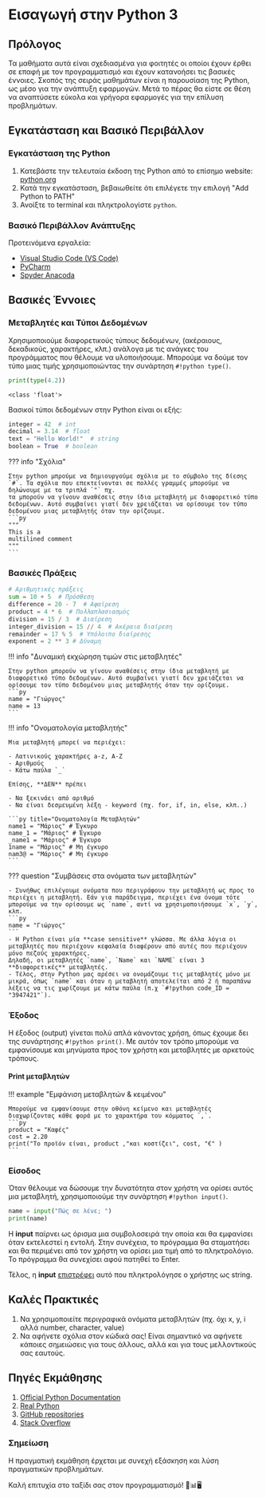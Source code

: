 # Εισαγωγή στην Python 3 

## Πρόλογος

Τα μαθήματα αυτά είναι σχεδιασμένα για φοιτητές οι οποίοι έχουν έρθει σε επαφή με τον προγραμματισμό και έχουν κατανοήσει τις βασικές έννοιες. Σκοπός της σειράς μαθημάτων είναι η παρουσίαση της Python, ως μέσο για την ανάπτυξη εφαρμογών. Μετά το πέρας θα είστε σε θέση να αναπτύσετε εύκολα και γρήγορα εφαρμογές για την επίλυση προβλημάτων.

## Εγκατάσταση και Βασικό Περιβάλλον

### Εγκατάσταση της Python

1. Κατεβάστε την τελευταία έκδοση της Python από το επίσημο website: [python.org](https://www.python.org)
2. Κατά την εγκατάσταση, βεβαιωθείτε ότι επιλέγετε την επιλογή "Add Python to PATH"
3. Ανοίξτε το terminal και πληκτρολογίστε `python`.

### Βασικό Περιβάλλον Ανάπτυξης

Προτεινόμενα εργαλεία:
- [Visual Studio Code (VS Code)](https://code.visualstudio.com/)
- [PyCharm](https://www.jetbrains.com/pycharm/)
- [Spyder Anacoda](https://www.spyder-ide.org/)

## Βασικές Έννοιες

### Μεταβλητές και Τύποι Δεδομένων

Χρησιμοποιούμε διαφορετικούς τύπους δεδομένων, (ακέραιους, δεκαδικούς, χαρακτήρες, κλπ.) ανάλογα με τις ανάγκες του προγράμματος που θέλουμε να υλοποιήσουμε. Μπορούμε να δούμε τον τύπο μιας τιμής χρησιμοποιώντας την συνάρτηση `#!python type()`.

```py
print(type(4.2))
```

    <class 'float'>

Βασικοί τύποι δεδομένων στην Python είναι οι εξής:

```python
integer = 42  # int
decimal = 3.14  # float
text = "Hello World!"  # string
boolean = True  # boolean
```
??? info "Σχόλια"

    Στην python μπρούμε να δημιουργούμε σχόλια με το σύμβολο της δίεσης `#`. Τα σχόλια που επεκτείνονται σε πολλές γραμμές μπορούμε να δηλώνουμε με τα τριπλά `"` πχ.
    τα μπορούν να γίνουν αναθέσεις στην ίδια μεταβλητή με διαφορετικό τύπο δεδομένων. Αυτό συμβαίνει γιατί δεν χρειάζεται να ορίσουμε τον τύπο δεδομένου μιας μεταβλητής όταν την ορίζουμε.
    ```py
    """
    This is a 
    multilined comment
    """
    ```

### Βασικές Πράξεις

```python
# Αριθμητικές πράξεις
sum = 10 + 5  # Πρόσθεση
difference = 20 - 7  # Αφαίρεση
product = 4 * 6  # Πολλαπλασιασμός
division = 15 / 3  # Διαίρεση
integer_division = 15 // 4  # Ακέραια διαίρεση
remainder = 17 % 5  # Υπόλοιπο διαίρεσης
exponent = 2 ** 3 # Δύναμη
```

!!! info "Δυναμική εκχώρηση τιμών στις μεταβλητές"

    Στην python μπορούν να γίνουν αναθέσεις στην ίδια μεταβλητή με διαφορετικό τύπο δεδομένων. Αυτό συμβαίνει γιατί δεν χρειάζεται να ορίσουμε τον τύπο δεδομένου μιας μεταβλητής όταν την ορίζουμε.
    ```py
    name = "Γιώργος"
    name = 13
    ```

!!! info "Ονοματολογία μεταβλητής"

    Μια μεταβλητή μπορεί να περιέχει:

    - Λατινικούς χαρακτήρες a-z, A-Z
    - Αριθμούς
    - Κάτω παύλα `_`

    Επίσης, **ΔΕΝ** πρέπει

    - Να ξεκινάει από αριθμό
    - Να είναι δεσμευμένη λέξη - keyword (πχ. for, if, in, else, κλπ..)

    ```py title="Ονοματολογία Μεταβλητών"
    name1 = "Μάριος" # Έγκυρο
    name_1 = "Μάριος" # Έγκυρο
    _name1 = "Μάριος" # Έγκυρο
    1name = "Μάριος" # Μη έγκυρο
    nam3@ = "Μάριος" # Μη έγκυρο
    ```

??? question "Συμβάσεις στα ονόματα των μεταβλητών"

    - Συνήθως επιλέγουμε ονόματα που περιγράφουν την μεταβλητή ως προς το περιέχει η μεταβλητή. Εάν για παράδειγμα, περιέχει ένα όνομα τότε μπορούμε να την ορίσουμε ως `name`, αντί να χρησιμοποιήσουμε `x`, `y`, κλπ.
    ```py
    name = "Γιώργος"
    ```
    - Η Python είναι μία **case sensitive** γλώσσα. Με άλλα λόγια οι μεταβλητές που περιέχουν κεφαλαία διαφέρουν από αυτές που περιέχουν μόνο πεζούς χαρακτήρες.
    Δηλαδή, οι μεταβλητές `name`, `Name` και `NAME` είναι 3 **διαφορετικές** μεταβλητές.
    - Τέλος, στην Python μας αρέσει να ονομάζουμε τις μεταβλητές μόνο με μικρά, όπως `name` και όταν η μεταβλητή αποτελείται από 2 ή παραπάνω λέξεις να τις χωρίζουμε με κάτω παύλα (π.χ `#!python code_ID = "3947421"`).


### Έξοδος

Η έξοδος (output) γίνεται πολύ απλά κάνοντας χρήση, όπως έχουμε δει της συνάρτησης `#!python print()`. Με αυτόν τον τρόπο μπορούμε να εμφανίσουμε και μηνύματα προς τον χρήστη και μεταβλητές με αρκετούς τρόπους.

#### Print μεταβλητών

!!! example "Εμφάνιση μεταβλητών & κειμένου"

    Μπορούμε να εμφανίσουμε στην οθόνη κείμενο και μεταβλητές διαχωρίζοντας κάθε φορά με το χαρακτήρα του κόμματος `,`.
    ```py
    product = "Καφές"
    cost = 2.20
    print("Το προϊόν είναι, product ,"και κοστίζει", cost, "€" )
    ```
    
### Είσοδος

Όταν θέλουμε να δώσουμε την δυνατότητα στον χρήστη να ορίσει αυτός μια μεταβλητή, χρησιμοποιούμε την συνάρτηση `#!python input()`.

```py
name = input("Πώς σε λένε; ")
print(name)
```

Η **input** παίρνει ως όρισμα μια συμβολοσειρά την οποία και θα εμφανίσει όταν εκτελεστεί η εντολή. Στην συνέχεια, το πρόγραμμα θα σταματήσει και θα περιμένει από τον χρήστη να ορίσει μια τιμή από το πληκτρολόγιο. Το πρόγραμμα θα συνεχίσει αφού πατηθεί το Enter.

Τέλος, η **input** <u>επιστρέφει</u> αυτό που πληκτρολόγησε ο χρήστης ως string.

## Καλές Πρακτικές

1. Να χρησιμοποιείτε περιγραφικά ονόματα μεταβλητών (πχ. όχι x, y, i αλλά number, character, value)
2. Να αφήνετε σχόλια στον κώδικά σας! Είναι σημαντικό να αφήνετε κάποιες σημειώσεις για τους άλλους, αλλά και για τους μελλοντικούς σας εαυτούς.


## Πηγές Εκμάθησης

1. [Official Python Documentation](https://docs.python.org/3/)
2. [Real Python](https://realpython.com/)
3. [GitHub repositories](https://github.com/)
4. [Stack Overflow](https://stackoverflow.com/)

### Σημείωση

Η πραγματική εκμάθηση έρχεται με συνεχή εξάσκηση και λύση πραγματικών προβλημάτων.

Καλή επιτυχία στο ταξίδι σας στον προγραμματισμό! 🐍📊🖥️
